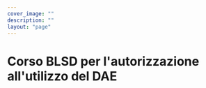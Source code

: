 ```yaml
---
cover_image: ""
description: ""
layout: "page"
---
```


# Corso BLSD per l'autorizzazione all'utilizzo del DAE